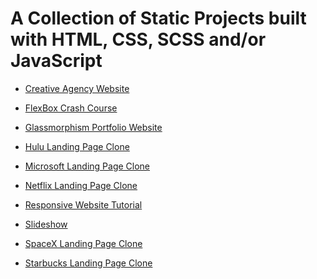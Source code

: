 # A Collection of Static Projects built with HTML, CSS, SCSS and/or JavaScript

* <a href="https://github.com/olivernjeru/landing-page-clones/landing_pages/tree/main/creativeagencywebsite">Creative Agency Website</a>

* <a href="https://github.com/olivernjeru/landing-page-clones/static_websites/tree/main/flexboxcrashcourseproject">FlexBox Crash Course</a>

* <a href="https://github.com/olivernjeru/landing-page-clones/landing_pages/tree/main/glassmorphismportfoliowebsite">Glassmorphism Portfolio Website</a>

* <a href="https://github.com/olivernjeru/landing-page-clones/landing_pages/tree/main/hululandingpageclone">Hulu Landing Page Clone</a>

* <a href="https://github.com/olivernjeru/landing-page-clones/landing_pages/tree/main/microsoftlandingpageclone">Microsoft Landing Page Clone</a>

* <a href="https://github.com/olivernjeru/landing-page-clones/landing_pages/tree/main/netflixlandingpageclone">Netflix Landing Page Clone</a>

* <a href="https://github.com/olivernjeru/landing-page-clones/static_websites/tree/main/responsive-website-tutorial-1">Responsive Website Tutorial</a>

* <a href="https://github.com/olivernjeru/landing-page-clones/static_websites/tree/main/slideshow">Slideshow</a>

* <a href="https://github.com/olivernjeru/landing-page-clones/landing_pages/tree/main/spacexlandingpageclone">SpaceX Landing Page Clone</a>

* <a href="https://github.com/olivernjeru/landing-page-clones/landing_pages/tree/main/starbuckslandingpageclone">Starbucks Landing Page Clone</a>
